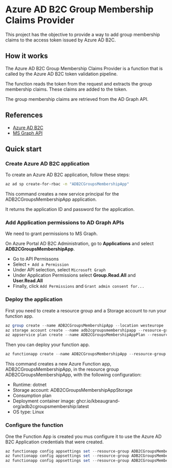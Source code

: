 # Azure AD B2C Group Membership Claims Provider

This project has the objective to provide a way to add group membership claims to the access token issued by Azure AD B2C.

## How it works

The Azure AD B2C Group Membership Claims Provider is a function that is called by the Azure AD B2C token validation pipeline.

The function reads the token from the request and extracts the group membership claims. These claims are added to the token.

The group membership claims are retrieved from the AD Graph API.

## References

* [Azure AD B2C](https://docs.microsoft.com/en-us/azure/active-directory/b2c/overview)
* [MS Graph API](https://docs.microsoft.com/en-us/graph/api/resources)

## Quick start

### Create Azure AD B2C application

To create an Azure AD B2C application, follow these steps:

```sh
az ad sp create-for-rbac -n "ADB2CGroupsMembershipApp"
```

This command creates a new service principal for the ADB2CGroupsMembershipApp application.

It returns the application ID and password for the application.

### Add Application permissions to AD Graph APIs

We need to grant permissions to MS Graph. 

On Azure Portal AD B2C Administration, go to **Applications** and select **ADB2CGroupsMembershipApp**.
  * Go to API Permissons 
  * Select ``+ Add a Permission``
  * Under API selection, select ``Microsoft Graph``
  * Under Application Permissions select **Group.Read.All** and **User.Read.All**
  * Finally, click ``Add Permissions`` and ``Grant admin consent for...``

### Deploy the application

First you need to create a resource group and a Storage account to run your function app.

```ps1
az group create --name ADB2CGroupsMembershipApp --location westeurope
az storage account create --name adb2cgroupsmembershipapp --resource-group ADB2CGroupsMembershipApp --location westeurope --sku Standard_LRS
az appservice plan create --name ADB2CGroupsMembershipAppPlan --resource-group ADB2CGroupsMembershipApp --sku B1 --is-linux
```

Then you can deploy your function app.

```ps1
az functionapp create --name ADB2CGroupsMembershipApp --resource-group ADB2CGroupsMembershipApp --plan ADB2CGroupsMembershipAppPlan --storage-account adb2cgroupsmembershipapp --os-type Linux --runtime dotnet --deployment-container-image-name ghcr.io/kbeaugrand-org/adb2cgroupsmembership:latest 
```

This command creates a new Azure Function app, ADB2CGroupsMembershipApp, in the resource group ADB2CGroupsMembershipApp, with the following configuration:

* Runtime: dotnet
* Storage account: ADB2CGroupsMembershipAppStorage
* Consumption plan
* Deployment container image: ghcr.io/kbeaugrand-org/adb2cgroupsmembership:latest
* OS type: Linux

### Configure the function

One the Function App is created you mus configure it to use the Azure AD B2C Application credentials that were created.

```ps1
az functionapp config appsettings set --resource-group ADB2CGroupsMembershipApp --name ADB2CGroupsMembershipApp --settings CLIENT_ID=${ADB2CGroupsMembershipAppClientId}
az functionapp config appsettings set --resource-group ADB2CGroupsMembershipApp --name ADB2CGroupsMembershipApp --settings CLIENT_SECRET=${ADB2CGroupsMembershipAppClientSecret}
az functionapp config appsettings set --resource-group ADB2CGroupsMembershipApp --name ADB2CGroupsMembershipApp --settings TENANT_ID=${ADB2CGroupsMembershipAppTenantId}
```
